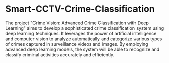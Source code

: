 # Smart-CCTV-Crime-Classification
The project "Crime Vision: Advanced Crime Classification with Deep Learning" aims to develop a sophisticated crime classification system using deep learning techniques. It leverages the power of artificial intelligence and computer vision to analyze automatically and categorize various types of crimes captured in surveillance videos and images. By employing advanced deep learning models, the system will be able to recognize and classify criminal activities accurately and efficiently.
